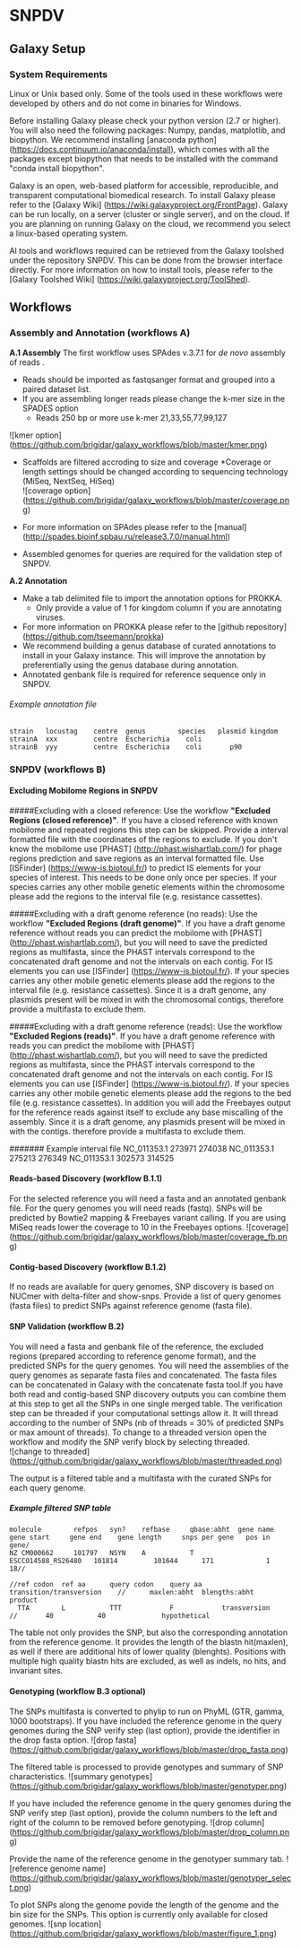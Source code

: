 # SNPDV

## Galaxy Setup

### System Requirements
Linux or Unix based only. Some of the tools used in these workflows were developed by others and do not come in binaries for Windows.

Before installing Galaxy please check your python version (2.7 or higher). You will also need the following packages: Numpy, pandas, matplotlib, and biopython. We recommend installing [anaconda python] (https://docs.continuum.io/anaconda/install), which comes with all the packages except biopython that needs to be installed with the command "conda install biopython". 

Galaxy is an open, web-based platform for accessible, reproducible, and transparent computational biomedical research. 
To install Galaxy please refer to the [Galaxy Wiki] (https://wiki.galaxyproject.org/FrontPage).
Galaxy can be run locally, on a server (cluster or single server), and on the cloud. If you are planning on running Galaxy on the cloud, we recommend you select a linux-based operating system.

Al tools and workflows required can be retrieved from the Galaxy toolshed under the repository SNPDV. This can be done from the browser interface directly. For more information on how to install tools, please refer to the [Galaxy Toolshed Wiki] (https://wiki.galaxyproject.org/ToolShed).

## Workflows

### Assembly and Annotation (workflows A)
**A.1 Assembly**
The first workflow uses SPAdes v.3.7.1 for *de novo* assembly of reads . 
  * Reads should be imported as fastqsanger format and grouped into a paired dataset list.
  * If you are assembling longer reads please change the k-mer size in the SPADES option
     * Reads 250 bp or more use k-mer 21,33,55,77,99,127
 
 ![kmer option] (https://github.com/brigidar/galaxy_workflows/blob/master/kmer.png)

  * Scaffolds are filtered accroding to size and coverage
     *Coverage or length settings should be changed according to sequencing technology (MiSeq, NextSeq, HiSeq)  
     ![coverage option] (https://github.com/brigidar/galaxy_workflows/blob/master/coverage.png)

   * For more information on SPAdes please refer to the [manual] (http://spades.bioinf.spbau.ru/release3.7.0/manual.html)
   * Assembled genomes for queries are required for the validation step of SNPDV.
   
 **A.2 Annotation**
  * Make a tab delimited file to import the annotation options for PROKKA.
     * Only provide a value of 1 for kingdom column if you are annotating viruses.
   * For more information on PROKKA please refer to the [github repository] (https://github.com/tseemann/prokka)
   * We recommend building a genus database of curated annotations to install in your Galaxy instance. This will improve the annotation by preferentially using the genus database during annotation.
   * Annotated genbank file is required for reference sequence only in SNPDV.

###### Example annotation file  
    strain	 locustag	 centre	 genus	      species	plasmid	kingdom
    strainA	 xxx	     centre	 Escherichia	coli		
    strainB	 yyy	     centre  Escherichia	coli	   p90
  

### SNPDV (workflows B)

#### Excluding Mobilome Regions in SNPDV

#####Excluding with a closed reference:
Use the workflow **"Excluded Regions (closed reference)"**.
If you have a closed reference with known mobilome and repeated regions this step can be skipped. Provide a interval formatted file with the coordinates of the regions to exclude. If you don't know the mobilome use [PHAST] (http://phast.wishartlab.com/) for phage regions prediction and save regions as an interval formatted file. Use [ISFinder] (https://www-is.biotoul.fr/) to predict IS elements for your species of interest. This needs to be done only once per species. If your species carries any other mobile genetic elements within the chromosome please add the regions to the interval file (e.g. resistance cassettes). 

#####Excluding with a draft genome reference (no reads):
Use the workflow **"Excluded Regions (draft genome)"**.
If you have a draft genome reference without reads you can predict the mobilome with [PHAST] (http://phast.wishartlab.com/), but you will need to save the predicted regions as multifasta, since the PHAST intervals correspond to the concatenated draft genome and not the intervals on each contig. For IS elements you can use  [ISFinder] (https://www-is.biotoul.fr/). If your species carries any other mobile genetic elements please add the regions to the interval file (e.g. resistance cassettes). Since it is a draft genome, any plasmids present will be mixed in with the chromosomal contigs, therefore provide a multifasta to exclude them. 

#####Excluding with a draft genome reference (reads):
Use the workflow **"Excluded Regions (reads)"**.
If you have a draft genome reference with reads you can predict the mobilome with [PHAST] (http://phast.wishartlab.com/), but you will need to save the predicted regions as multifasta, since the PHAST intervals correspond to the concatenated draft genome and not the intervals on each contig. For IS elements you can use [ISFinder] (https://www-is.biotoul.fr/). If your species carries any other mobile genetic elements please add the regions to the bed file (e.g. resistance cassettes). In addition you will add the Freebayes output for the reference reads against itself to exclude any base miscalling of the assembly. Since it is a draft genome, any plasmids present will be mixed in with the contigs. therefore provide a multifasta to exclude them. 

####### Example interval file
    NC_011353.1	273971	274038
    NC_011353.1	275213	276349
    NC_011353.1	302573	314525
    
    
#### Reads-based Discovery (workflow B.1.1)

For the selected reference you will need a fasta and an annotated genbank file. For the query genomes you will need reads (fastq). SNPs will be predicted by Bowtie2 mapping & Freebayes variant calling. If you are using MiSeq reads lower the coverage to 10 in the Freebayes options.
![coverage] (https://github.com/brigidar/galaxy_workflows/blob/master/coverage_fb.png)

#### Contig-based Discovery (workflow B.1.2)
If no reads are available for query genomes, SNP discovery is based on NUCmer with delta-filter and show-snps. Provide a list of query genomes (fasta files) to predict SNPs against reference genome (fasta file).

#### SNP Validation (workflow B.2)
You will need a fasta and genbank file of the reference, the excluded regions (prepared according to reference genome format), and the predicted SNPs for the query genomes. You will need the assemblies of the query genomes as separate fasta files and concatenated. The fasta files can be concatenated in Galaxy with the concatenate fasta tool.If you have both read and contig-based SNP discovery outputs you can combine them at this step to get all the SNPs in one single merged table.
The verification step can be threaded if your computational settings allow it. It will thread according to the number of SNPs (nb of threads = 30% of predicted SNPs or max amount of threads). To change to a threaded version open the workflow and modify the SNP verify block by selecting threaded.  
![change to threaded] (https://github.com/brigidar/galaxy_workflows/blob/master/threaded.png)

The output is a filtered table and a multifasta with the curated SNPs for each query genome. 


##### Example filtered SNP table
    molecule	    refpos	 syn?	 refbase	 qbase:abht	 gene name	          gene start	 gene end	 gene length	 snps per gene	 pos in gene/	
    NZ CM000662	    101797	 NSYN	 A	         T	         ESCCO14588_RS26480	  101814	     101644	     171	         1	             18//	
    
    //ref codon  ref aa      query codon	query aa	 transition/transversion	//		maxlen:abht	 blengths:abht	 product
      TTA        L           TTT	        F	         transversion	           // 	    40	         40	             hypothetical

The table not only provides the SNP, but also the corresponding annotation from the reference genome. It provides the length of the
blastn hit(maxlen), as well if there are additional hits of lower quality (blenghts). Positions with multiple high quality blastn hits are excluded, as well as indels, no hits, and invariant sites.


#### Genotyping (workflow B.3 optional)
The SNPs multifasta is converted to phylip to run on PhyML (GTR, gamma, 1000 bootstraps). If you have included the reference genome in the query genomes during the SNP verify step (last option),  provide the identifier in the drop fasta option.
![drop fasta] (https://github.com/brigidar/galaxy_workflows/blob/master/drop_fasta.png)

The filtered table is processed to provide genotypes and summary of SNP characteristics.
![summary genotypes] (https://github.com/brigidar/galaxy_workflows/blob/master/genotyper.png)

If you have included the reference genome in the query genomes during the SNP verify step (last option), provide the column numbers to the left and right of the column to be removed before genotyping. 
![drop column] (https://github.com/brigidar/galaxy_workflows/blob/master/drop_column.png)

Provide the name of the reference genome in the genotyper summary tab. 
![reference genome name] (https://github.com/brigidar/galaxy_workflows/blob/master/genotyper_select.png)

To plot SNPs along the genome povide the length of the genome and the bin size for the SNPs. This option is currently only available for closed genomes.
![snp location] (https://github.com/brigidar/galaxy_workflows/blob/master/figure_1.png)





